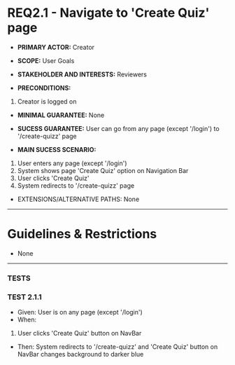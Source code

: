 # REQ2.1 - Navigate to 'Create Quiz' page

- **PRIMARY ACTOR:** Creator

- **SCOPE:** User Goals

- **STAKEHOLDER AND INTERESTS:** Reviewers

- **PRECONDITIONS:**
1. Creator is logged on

- **MINIMAL GUARANTEE:** None

- **SUCESS GUARANTEE:** User can go from any page (except '/login') to '/create-quizz' page

- **MAIN SUCESS SCENARIO:** 
1. User enters any page (except '/login')
2. System shows page 'Create Quiz' option on Navigation Bar 
3. User clicks 'Create Quiz'
4. System redirects to '/create-quizz' page

- EXTENSIONS/ALTERNATIVE PATHS: None

---

# Guidelines & Restrictions

- None

---
### TESTS

### TEST 2.1.1
- Given: User is on any page (except '/login')
- When:
1. User clicks 'Create Quiz' button on NavBar 
- Then: System redirects to '/create-quizz' and 'Create Quiz' button on NavBar changes background to darker blue